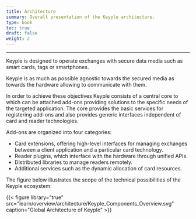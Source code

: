 ```yaml
---
title: Architecture
summary: Overall presentation of the Keyple architecture.
type: book
toc: true
draft: false
weight: 2
---
```


---
Keyple is designed to operate exchanges with secure data media such as smart cards, tags or smartphones.

Keyple is as much as possible agnostic towards the secured media as towards the hardware allowing to communicate with them.

In order to achieve these objectives Keyple consists of a central core to which can be attached add-ons providing solutions to the specific needs of the targeted application.
The core provides the basic services for registering add-ons and also provides generic interfaces independent of card and reader technologies. 

Add-ons are organized into four categories:
- Card extensions, offering high-level interfaces for managing exchanges between a client application and a particular card technology.
- Reader plugins, which interface with the hardware through unified APIs.
- Distributed libraries to manage readers remotely.
- Additional services such as the dynamic allocation of card resources.

The figure below illustrates the scope of the technical possibilities of the Keyple ecosystem:

{{< figure library="true" src="learn/overview/architecture/Keyple_Components_Overview.svg" caption="Global Architecture of Keyple" >}}
